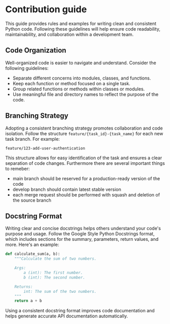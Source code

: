 # Contribution guide
This guide provides rules and examples for writing clean and consistent Python code. Following these guidelines 
will help ensure code readability, maintainability, and collaboration within a development team.

## Code Organization
Well-organized code is easier to navigate and understand. Consider the following guidelines:

* Separate different concerns into modules, classes, and functions.
* Keep each function or method focused on a single task.
* Group related functions or methods within classes or modules.
* Use meaningful file and directory names to reflect the purpose of the code.

## Branching Strategy
Adopting a consistent branching strategy promotes collaboration and code isolation. Follow the structure 
```feature/{task_id}-{task_name}``` for each new task branch. For example:

```feature/123-add-user-authentication```

This structure allows for easy identification of the task and ensures a clear separation of code changes.
Furthermore there are several important things to remeber:

* main branch should be reserved for a production-ready version of the code
* develop branch should contain latest stable version
* each merge request should be performed with squash and deletion of the source branch

## Docstring Format
Writing clear and concise docstrings helps others understand your code's purpose and usage. Follow the Google Style 
Python Docstrings format, which includes sections for the summary, parameters, return values, and more. 
Here's an example:
```py 
def calculate_sum(a, b):
    """Calculate the sum of two numbers.

    Args:
        a (int): The first number.
        b (int): The second number.

    Returns:
        int: The sum of the two numbers.
    """
    return a + b
```

Using a consistent docstring format improves code documentation and helps generate accurate API documentation automatically.
